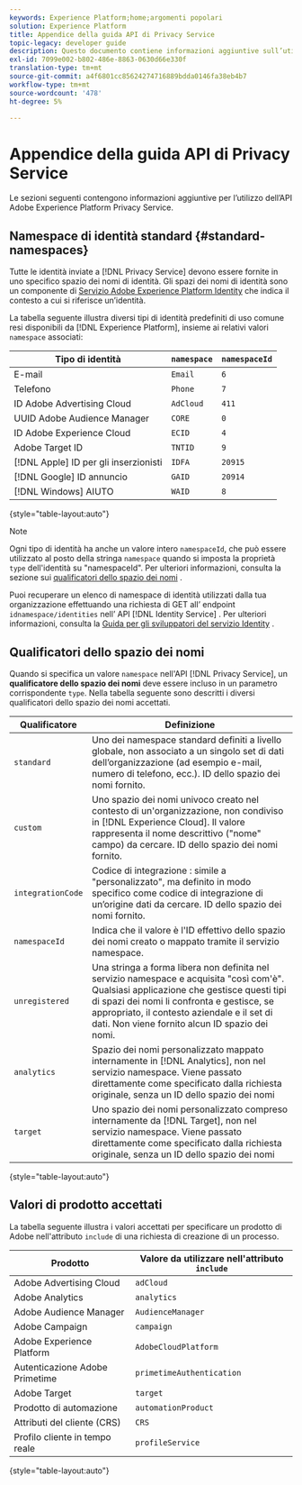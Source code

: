 ```yaml
---
keywords: Experience Platform;home;argomenti popolari
solution: Experience Platform
title: Appendice della guida API di Privacy Service
topic-legacy: developer guide
description: Questo documento contiene informazioni aggiuntive sull’utilizzo dell’API Privacy Service.
exl-id: 7099e002-b802-486e-8863-0630d66e330f
translation-type: tm+mt
source-git-commit: a4f6801cc85624274716889bdda0146fa38eb4b7
workflow-type: tm+mt
source-wordcount: '478'
ht-degree: 5%

---
```


# Appendice della guida API di Privacy Service

Le sezioni seguenti contengono informazioni aggiuntive per l’utilizzo dell’API Adobe Experience Platform Privacy Service.

## Namespace di identità standard {#standard-namespaces}

Tutte le identità inviate a [!DNL Privacy Service] devono essere fornite in uno specifico spazio dei nomi di identità. Gli spazi dei nomi di identità sono un componente di [Servizio Adobe Experience Platform Identity](../../identity-service/home.md) che indica il contesto a cui si riferisce un’identità.

La tabella seguente illustra diversi tipi di identità predefiniti di uso comune resi disponibili da [!DNL Experience Platform], insieme ai relativi valori `namespace` associati:

| Tipo di identità | `namespace` | `namespaceId` |
| --- | --- | --- |
| E-mail | `Email` | `6` |
| Telefono | `Phone` | `7` |
| ID Adobe Advertising Cloud | `AdCloud` | `411` |
| UUID Adobe Audience Manager | `CORE` | `0` |
| ID Adobe Experience Cloud | `ECID` | `4` |
| Adobe Target ID | `TNTID` | `9` |
| [!DNL Apple] ID per gli inserzionisti | `IDFA` | `20915` |
| [!DNL Google] ID annuncio | `GAID` | `20914` |
| [!DNL Windows] AIUTO | `WAID` | `8` |

{style=&quot;table-layout:auto&quot;}

>[!NOTE]
>
>Ogni tipo di identità ha anche un valore intero `namespaceId`, che può essere utilizzato al posto della stringa `namespace` quando si imposta la proprietà `type` dell&#39;identità su &quot;namespaceId&quot;. Per ulteriori informazioni, consulta la sezione sui [qualificatori dello spazio dei nomi](#namespace-qualifiers) .

Puoi recuperare un elenco di namespace di identità utilizzati dalla tua organizzazione effettuando una richiesta di GET all’ endpoint `idnamespace/identities` nell’ API [!DNL Identity Service] . Per ulteriori informazioni, consulta la [Guida per gli sviluppatori del servizio Identity](../../identity-service/api/getting-started.md) .

## Qualificatori dello spazio dei nomi

Quando si specifica un valore `namespace` nell&#39;API [!DNL Privacy Service], un **qualificatore dello spazio dei nomi** deve essere incluso in un parametro corrispondente `type`. Nella tabella seguente sono descritti i diversi qualificatori dello spazio dei nomi accettati.

| Qualificatore | Definizione |
| --------- | ---------- |
| `standard` | Uno dei namespace standard definiti a livello globale, non associato a un singolo set di dati dell’organizzazione (ad esempio e-mail, numero di telefono, ecc.). ID dello spazio dei nomi fornito. |
| `custom` | Uno spazio dei nomi univoco creato nel contesto di un&#39;organizzazione, non condiviso in [!DNL Experience Cloud]. Il valore rappresenta il nome descrittivo (&quot;nome&quot; campo) da cercare. ID dello spazio dei nomi fornito. |
| `integrationCode` | Codice di integrazione : simile a &quot;personalizzato&quot;, ma definito in modo specifico come codice di integrazione di un’origine dati da cercare. ID dello spazio dei nomi fornito. |
| `namespaceId` | Indica che il valore è l&#39;ID effettivo dello spazio dei nomi creato o mappato tramite il servizio namespace. |
| `unregistered` | Una stringa a forma libera non definita nel servizio namespace e acquisita &quot;così com&#39;è&quot;. Qualsiasi applicazione che gestisce questi tipi di spazi dei nomi li confronta e gestisce, se appropriato, il contesto aziendale e il set di dati. Non viene fornito alcun ID spazio dei nomi. |
| `analytics` | Spazio dei nomi personalizzato mappato internamente in [!DNL Analytics], non nel servizio namespace. Viene passato direttamente come specificato dalla richiesta originale, senza un ID dello spazio dei nomi |
| `target` | Uno spazio dei nomi personalizzato compreso internamente da [!DNL Target], non nel servizio namespace. Viene passato direttamente come specificato dalla richiesta originale, senza un ID dello spazio dei nomi |

{style=&quot;table-layout:auto&quot;}

## Valori di prodotto accettati

La tabella seguente illustra i valori accettati per specificare un prodotto di Adobe nell&#39;attributo `include` di una richiesta di creazione di un processo.

| Prodotto | Valore da utilizzare nell&#39;attributo `include` |
| --- | --- |
| Adobe Advertising Cloud | `adCloud` |
| Adobe Analytics | `analytics` |
| Adobe Audience Manager | `AudienceManager` |
| Adobe Campaign | `campaign` |
| Adobe Experience Platform | `AdobeCloudPlatform` |
| Autenticazione Adobe Primetime | `primetimeAuthentication` |
| Adobe Target | `target` |
| Prodotto di automazione | `automationProduct` |
| Attributi del cliente (CRS) | `CRS` |
| Profilo cliente in tempo reale | `profileService` |

{style=&quot;table-layout:auto&quot;}